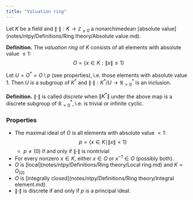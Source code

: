 ```yaml
---
title: "Valuation ring"
---
```


Let $K$ be a field and $\|\cdot\|:K\to\mathbb{Z}_{\geq 0}$ a nonarchimedean [absolute value](notes/ntpy/Definitions/Ring theory/Absolute value.md).

**Definition.** The _valuation ring_ of $K$ consists of all elements with absolute value $\leq 1$:
$$
O=\{x\in K:\|x\|\leq 1\}
$$

Let $U=O^\ast=O\setminus p$ (see properties), i.e. those elements with absolute value 1. Then $U$ is a subgroup of $K^\ast$ and $\|\cdot\|:K^\ast/U\to\mathbb{R}^\ast_{>0}$ is an inclusion.

**Definition.**  $\|\cdot\|$ is called _discrete_ when $\|K^\ast\|$ under the above map is a discrete subgroup of $\mathbb{R}^\ast_{>0}$, i.e. is trivial or infinite cyclic.

### Properties
- The maximal ideal of $O$ is all elements with absolute value $<1$: $$p=\{x\in K\mid\|x\|<1\}$$
	- $p\neq (0)$ if and only if $\|\cdot\|$ is nontrivial
- For every nonzero $x\in K$, either $x\in O$ or $x^{-1}\in O$ (possibly both).
- $O$ is [local](notes/ntpy/Definitions/Ring theory/Local ring.md) and $K=O_{(0)}$
- $O$ is [integrally closed](notes/ntpy/Definitions/Ring theory/Integral element.md).
- $\|\cdot\|$ is discrete if and only if $p$ is a principal ideal.
